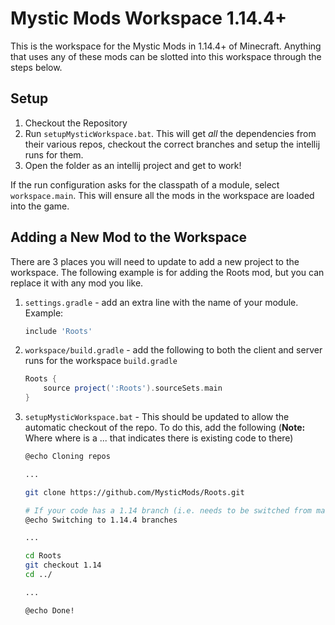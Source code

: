 # Mystic Mods Workspace 1.14.4+

This is the workspace for the Mystic Mods in 1.14.4+ of Minecraft. Anything that uses any of these mods can be slotted into this workspace through the steps below.

## Setup
1. Checkout the Repository
2. Run `setupMysticWorkspace.bat`. This will get *all* the dependencies from their various repos, checkout the correct branches and setup the intellij runs for them.
3. Open the folder as an intellij project and get to work!

If the run configuration asks for the classpath of a module, select `workspace.main`. This will ensure all the mods in the workspace are loaded into the game.

## Adding a New Mod to the Workspace
There are 3 places you will need to update to add a new project to the workspace. The following example is for adding the Roots mod, but you can replace it with any mod you like.

1. `settings.gradle` - add an extra line with the name of your module. Example:
	```groovy
	include 'Roots'
	```
2. `workspace/build.gradle` - add the following to both the client and server runs for the workspace `build.gradle`
	```groovy
	Roots {
		source project(':Roots').sourceSets.main
	}
	```
3. `setupMysticWorkspace.bat` - This should be updated to allow the automatic checkout of the repo. To do this, add the following (**Note:** Where where is a ... that indicates there is existing code to there)
	```bash
	@echo Cloning repos

	...

	git clone https://github.com/MysticMods/Roots.git

	# If your code has a 1.14 branch (i.e. needs to be switched from master) add the following
	@echo Switching to 1.14.4 branches
	
	...

	cd Roots
	git checkout 1.14
	cd ../

	...

	@echo Done!
	```